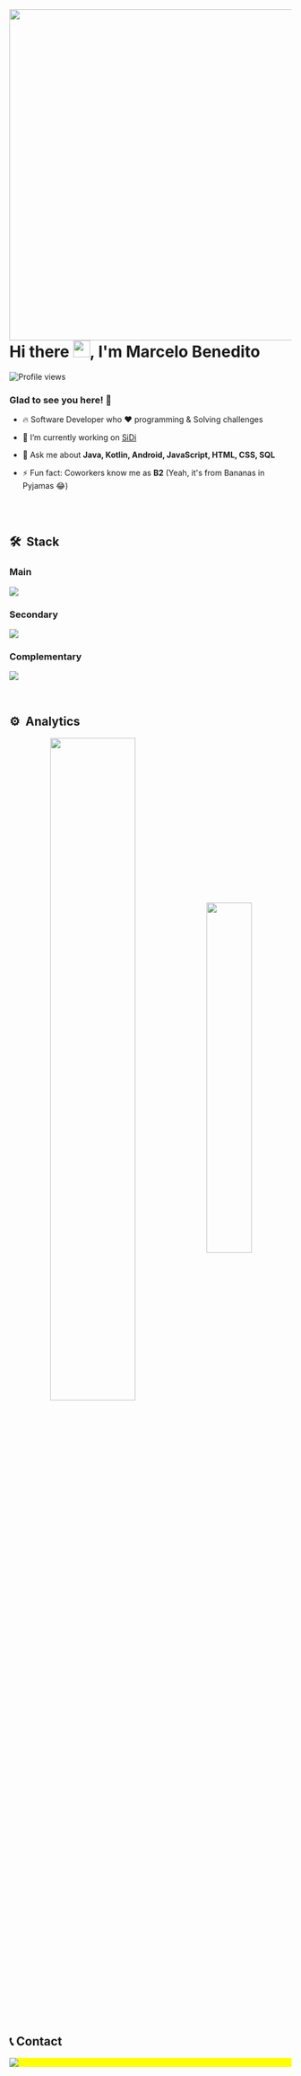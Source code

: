 <img align="right" height="590em" src="https://raw.githubusercontent.com/gist/marcelobenedito/dad144186104239753c11fef78602a06/raw/7a857ead8a0df6b85d280ba6782282c532ddc55c/github_banner.svg" />

<h1 align="left">Hi there <img src="https://gist.githubusercontent.com/marcelobenedito/6aeae650320cad124bdb864fd82be783/raw/134c0efdb5aa5b14b1110613e793ad5d54b44be9/Hi.gif" width="30px">, I'm Marcelo Benedito</h1>

<p align="left"> <img src="https://komarev.com/ghpvc/?username=marcelobenedito&color=yellow" alt="Profile views" /> </p>

### Glad to see you here! 🤩

- 🔥 Software Developer who ❤ programming & Solving challenges

- 🔭 I’m currently working on [SiDi](https://github.com/sidilabs)

- 💬 Ask me about **Java, Kotlin, Android, JavaScript, HTML, CSS, SQL**

- ⚡ Fun fact: Coworkers know me as **B2** (Yeah, it's from Bananas in Pyjamas 😂)

<br><br>

## 🛠 &nbsp;Stack

### Main

<p align="left">
  <a href="#">
    <img src="https://skillicons.dev/icons?i=kotlin,androidstudio,spring,java,postgres,mysql" />
  </a>
</p>

### Secondary

<p align="left">
  <a href="#">
    <img src="https://skillicons.dev/icons?i=html,css,js,mongodb" />
  </a>
</p>

### Complementary

<p align="left">
  <a href="#">
    <img src="https://skillicons.dev/icons?i=flutter,dart,py,react,nodejs,tensorflow,docker,jenkins" />
  </a>
</p>

<br>

## ⚙️ &nbsp;Analytics

<div  align="center" style="margin-bottom:100px">
  <img width=55% align="center" src="https://github-readme-streak-stats.herokuapp.com?user=marcelobenedito&theme=blueberry&mode=weekly" />
  <img width=40% align="center" src="https://github-readme-stats.vercel.app/api/top-langs/?username=marcelobenedito&show_icons=true&theme=blueberry&layout=compact" />
</div>

<br><br>

<!-- Snake animation is not working well =/
<picture>
  <source media="(prefers-color-scheme: dark)" srcset="https://raw.githubusercontent.com/marcelobenedito/marcelobenedito/output/github-contribution-grid-snake-dark.svg">
  <source media="(prefers-color-scheme: light)" srcset="https://raw.githubusercontent.com/marcelobenedito/marcelobenedito/output/github-contribution-grid-snake.svg">
  <img alt="github contribution grid snake animation" src="https://raw.githubusercontent.com/marcelobenedito/marcelobenedito/output/github-contribution-grid-snake.svg">
</picture>
-->

## 📞 Contact

<p align="left" style="background:yellow">
<a href="https://www.linkedin.com/in/marcelo-benedito/" target="_blank"><img src="https://img.shields.io/badge/-LinkedIn-%230077B5?style=for-the-badge&logo=linkedin&logoColor=white"  target="_blank"></a> 

<!--
**marcelobenedito/marcelobenedito** is a ✨ _special_ ✨ repository because its `README.md` (this file) appears on your GitHub profile.

Here are some ideas to get you started:

- 🔭 I’m currently working on ...
- 🌱 I’m currently learning ...
- 👯 I’m looking to collaborate on ...
- 🤔 I’m looking for help with ...
- 💬 Ask me about ...
- 📫 How to reach me: ...
- 😄 Pronouns: ...
- ⚡ Fun fact: ...
-->
